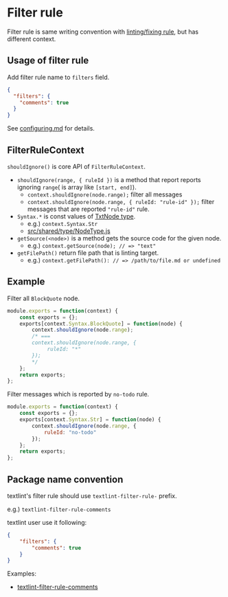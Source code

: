# Filter rule

Filter rule is same writing convention with [linting/fixing rule](./rule.md), but has different context.

## Usage of filter rule

Add filter rule name to `filters` field.

```json
{
  "filters": {
    "comments": true
  }
}
```

See [configuring.md](./configuring.md) for details.

## FilterRuleContext

`shouldIgnore()` is core API of `FilterRuleContext`.

- `shouldIgnore(range, { ruleId })` is a method that report reports ignoring `range`( is array like `[start, end]`).
    - `context.shouldIgnore(node.range);` filter all messages 
    - `context.shouldIgnore(node.range, { ruleId: "rule-id" });` filter messages that are reported `"rule-id"` rule. 
- `Syntax.*` is const values of [TxtNode type](./txtnode.md).
    - e.g.) `context.Syntax.Str`
    - [src/shared/type/NodeType.js](../src/shared/type/NodeType.js)
- `getSource(<node>)`  is a method gets the source code for the given node.
    - e.g.) `context.getSource(node); // => "text"`
- `getFilePath()` return file path that is linting target.
    - e.g.) `context.getFilePath(): // => /path/to/file.md or undefined` 


## Example

Filter all `BlockQuote` node.

```js
module.exports = function(context) {
    const exports = {};
    exports[context.Syntax.BlockQuote] = function(node) {
        context.shouldIgnore(node.range);
        /* === 
        context.shouldIgnore(node.range, {
             ruleId: "*"
        });
        */
    };
    return exports;
};
```

Filter messages which is reported by `no-todo` rule.

```js
module.exports = function(context) {
    const exports = {};
    exports[context.Syntax.Str] = function(node) {
        context.shouldIgnore(node.range, {
            ruleId: "no-todo"
        });
    };
    return exports;
};
```

## Package name convention

textlint's filter rule should use `textlint-filter-rule-` prefix.

e.g.) `textlint-filter-rule-comments`

textlint user use it following:

```json
{
    "filters": {
        "comments": true
    }
}
```

Examples:

- [textlint-filter-rule-comments](https://github.com/textlint/textlint-filter-rule-comments "textlint-filter-rule-comments")

